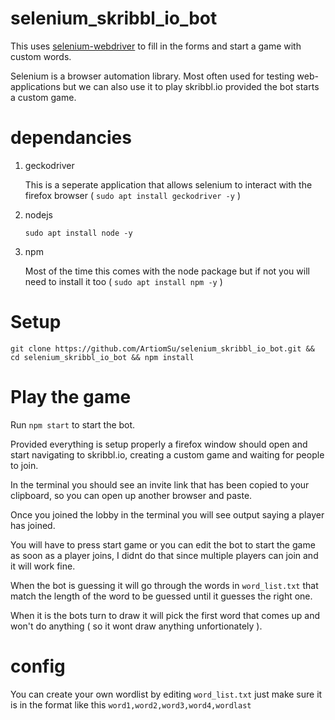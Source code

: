 # selenium_skribbl_io_bot
This uses [selenium-webdriver](https://www.npmjs.com/package/selenium-webdriver) to fill in the forms and start a game with custom words.

Selenium is a browser automation library. Most often used for testing web-applications but we can also use it to play skribbl.io provided the bot starts a custom game.

# dependancies
1. geckodriver

     This is a seperate application that allows selenium to interact with the firefox browser ( `sudo apt install geckodriver -y` )

2. nodejs

     `sudo apt install node -y`

3. npm

     Most of the time this comes with the node package but if not you will need to install it too ( `sudo apt install npm -y` )

# Setup
`git clone https://github.com/ArtiomSu/selenium_skribbl_io_bot.git && cd selenium_skribbl_io_bot && npm install`

# Play the game
Run `npm start` to start the bot.

Provided everything is setup properly a firefox window should open and start navigating to skribbl.io, creating a custom game and waiting for people to join.

In the terminal you should see an invite link that has been copied to your clipboard, so you can open up another browser and paste.

Once you joined the lobby in the terminal you will see output saying a player has joined.

You will have to press start game or you can edit the bot to start the game as soon as a player joins, I didnt do that since multiple players can join and it will work fine.

When the bot is guessing it will go through the words in `word_list.txt` that match the length of the word to be guessed until it guesses the right one.

When it is the bots turn to draw it will pick the first word that comes up and won't do anything ( so it wont draw anything unfortionately ).

# config
You can create your own wordlist by editing `word_list.txt` just make sure it is in the format like this `word1,word2,word3,word4,wordlast`
